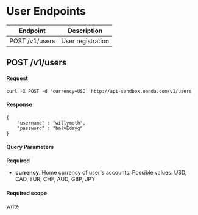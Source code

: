 # User Endpoints

| Endpoint | Description |
| ---- | ---- |
| POST /v1/users | User registration |
<!--
| TODO: needed? GET /users/:username/profile/:profile_name | Set user profile for :username |
| TODO: needed? POST /users/:username/profile/:profile_name | Set user profile for :username |
-->

## POST /v1/users

#### Request
    curl -X POST -d 'currency=USD' http://api-sandbox.oanda.com/v1/users

#### Response
    {
    	"username" : "willymoth",
    	"password" : "balvEdayg"
	}
  
#### Query Parameters
**Required**

* **currency**: Home currency of user's accounts. Possible values: USD, CAD, EUR, CHF, AUD, GBP, JPY

#### Required scope
write